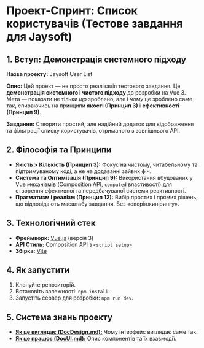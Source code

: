 # Проект-Спринт: Список користувачів (Тестове завдання для Jaysoft)

## 1. Вступ: Демонстрація системного підходу

**Назва проекту:** Jaysoft User List

**Опис:** Цей проект — не просто реалізація тестового завдання. Це **демонстрація системного і чистого підходу** до розробки на Vue 3. Мета — показати не тільки *що* зроблено, але і *чому* це зроблено саме так, спираючись на принципи **якості (Принцип 3)** і **ефективності (Принцип 9)**.

**Завдання:** Створити простий, але надійний додаток для відображення та фільтрації списку користувачів, отриманого з зовнішнього API.

## 2. Філософія та Принципи

*   **Якість > Кількість (Принцип 3):** Фокус на чистому, читабельному та підтримуваному коді, а не на додаванні зайвих фіч.
*   **Система та Оптимізація (Принцип 9):** Використання вбудованих у Vue механізмів (Composition API, `computed` властивості) для створення ефективної та передбачуваної системи реактивності.
*   **Прагматизм і реалізм (Принцип 12):** Вибір простих і прямих рішень, що відповідають масштабу завдання. Без «оверінжинірингу».

## 3. Технологічний стек

*   **Фреймворк:** [Vue.js](https://vuejs.org/) (версія 3)
*   **API Стиль:** Composition API з `<script setup>`
*   **Збірка:** [Vite](https://vitejs.dev/)

## 4. Як запустити

1.  Клонуйте репозиторій.
2.  Встановіть залежності: `npm install`.
3.  Запустіть сервер для розробки: `npm run dev`.

## 5. Система знань проекту

*   [**Як це виглядає (DocDesign.md):**](./docs/doc-design.md) Чому інтерфейс виглядає саме так.
*   [**Як це працює (DocUI.md):**](./docs/doc-ui.md) Опис компонентів та їх взаємодії.